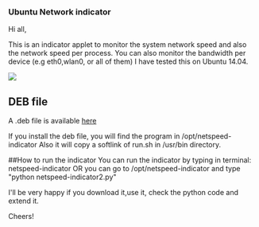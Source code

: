 ### Ubuntu Network indicator
Hi all,

This is an indicator applet to monitor the system network speed and also the network speed per process.
You can also monitor the bandwidth per device (e.g eth0,wlan0, or all of them)
I have tested this on Ubuntu 14.04.

![](http://www.imageupload.co.uk/images/2014/09/20/netspeed-indicator.png)

## DEB file
A .deb file is available [here](deploy/netspeed-indicator_1.0_amd64.deb)

If you install the deb file, you will find the program in /opt/netspeed-indicator
Also it will copy a softlink of run.sh in /usr/bin directory.

##How to run the indicator
You can run the indicator by typing in terminal: netspeed-indicator
OR you can go to /opt/netspeed-indicator and type "python netspeed-indicator2.py"


I'll be very happy if you download it,use it, check the python code and extend it.


Cheers!
